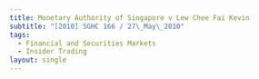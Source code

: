 ```yaml
---
title: Monetary Authority of Singapore v Lew Chee Fai Kevin
subtitle: "[2010] SGHC 166 / 27\_May\_2010"
tags:
  - Financial and Securities Markets
  - Insider Trading
layout: single
---
```


